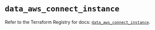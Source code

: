 # `data_aws_connect_instance`

Refer to the Terraform Registry for docs: [`data_aws_connect_instance`](https://registry.terraform.io/providers/hashicorp/aws/6.7.0/docs/data-sources/connect_instance).
